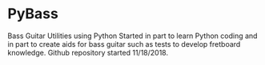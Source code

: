 # PyBass
Bass Guitar Utilities using Python
Started in part to learn Python coding and in part to create aids for bass guitar such as tests to develop fretboard knowledge.
Github repository started 11/18/2018.
